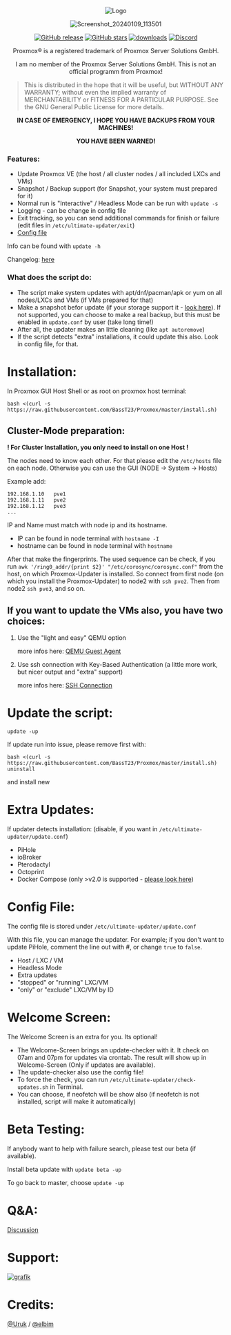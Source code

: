 <div align="center">

![Logo](https://github.com/BassT23/Proxmox/assets/30832786/6400ed7f-71c6-486c-b5ed-249c2e0df19b)

![Screenshot_20240109_113501](https://github.com/BassT23/Proxmox/assets/30832786/640cefd9-0659-4265-b34a-cb5b9905046b)

[![GitHub release](https://img.shields.io/github/release/BassT23/Proxmox.svg)](https://GitHub.com/BassT23/Proxmox/releases/)
[![GitHub stars](https://img.shields.io/github/stars/BassT23/Proxmox.svg)](https://github.com/BassT23/Proxmox/stargazers)
[![downloads](https://img.shields.io/github/downloads/BassT23/Proxmox/total.svg)](https://github.com/BassT23/Proxmox/releases)
[![Discord](https://img.shields.io/discord/1149671790864506882)](https://discord.gg/nVpUg6BKn8)



Proxmox® is a registered trademark of Proxmox Server Solutions GmbH.

I am no member of the Proxmox Server Solutions GmbH. This is not an official programm from Proxmox!

</div>

>  This is distributed in the hope that it will be useful, but
>  WITHOUT ANY WARRANTY; without even the implied warranty of
>  MERCHANTABILITY or FITNESS FOR A PARTICULAR PURPOSE.
>  See the GNU General Public License for more details.

<div align="center">

**IN CASE OF EMERGENCY, I HOPE YOU HAVE BACKUPS FROM YOUR MACHINES!**

**YOU HAVE BEEN WARNED!**

</div>

### Features:
- Update Proxmox VE (the host / all cluster nodes / all included LXCs and VMs)
- Snapshot / Backup support (for Snapshot, your system must prepared for it)
- Normal run is "Interactive" / Headless Mode can be run with `update -s`
- Logging - can be change in config file
- Exit tracking, so you can send additional commands for finish or failure (edit files in `/etc/ultimate-updater/exit`)
- [Config file](https://github.com/BassT23/Proxmox/tree/master#config-file)

Info can be found with `update -h`

Changelog: [here](https://github.com/BassT23/Proxmox/blob/master/change.log)


### What does the script do:
- The script make system updates with apt/dnf/pacman/apk or yum on all nodes/LXCs and VMs (if VMs prepared for that)
- Make a snapshot befor update (if your storage support it - [look here](https://pve.proxmox.com/wiki/Storage)). If not supported, you can choose to make a real backup, but this must be enabled in `update.conf` by user (take long time!)
- After all, the updater makes an little cleaning (like `apt autoremove`) 
- If the script detects "extra" installations, it could update this also. Look in config file, for that.

## 
# Installation:
In Proxmox GUI Host Shell or as root on proxmox host terminal:
```
bash <(curl -s https://raw.githubusercontent.com/BassT23/Proxmox/master/install.sh)
```

## Cluster-Mode preparation:
**! For Cluster Installation, you only need to install on one Host !**

The nodes need to know each other. For that please edit the `/etc/hosts` file on each node. Otherwise you can use the GUI (NODE -> System -> Hosts)

Example add:
```
192.168.1.10   pve1
192.168.1.11   pve2
192.168.1.12   pve3
...
```
IP and Name must match with node ip and its hostname.
- IP can be found in node terminal with `hostname -I`
- hostname can be found in node terminal with `hostname`

After that make the fingerprints.
The used sequence can be check, if you run `awk '/ring0_addr/{print $2}' "/etc/corosync/corosync.conf"` from the host, on which Proxmox-Updater is installed.
So connect from first node (on which you install the Proxmox-Updater) to node2 with `ssh pve2`. Then from node2 `ssh pve3`, and so on.


## If you want to update the VMs also, you have two choices:
1. Use the "light and easy" QEMU option

     more infos here: [QEMU Guest Agent](https://pve.proxmox.com/wiki/Qemu-guest-agent)

2. Use ssh connection with Key-Based Authentication (a little more work, but nicer output and "extra" support)

     more infos here: [SSH Connection](https://github.com/BassT23/Proxmox/blob/master/ssh.md)


# Update the script:
`update -up`

If update run into issue, please remove first with:
```
bash <(curl -s https://raw.githubusercontent.com/BassT23/Proxmox/master/install.sh) uninstall
```
and install new


# Extra Updates:
If updater detects installation: (disable, if you want in `/etc/ultimate-updater/update.conf`)
- PiHole
- ioBroker
- Pterodactyl
- Octoprint
- Docker Compose (only >v2.0 is supported - [please look here](https://docs.docker.com/compose/migrate/))


# Config File:
The config file is stored under `/etc/ultimate-updater/update.conf`

With this file, you can manage the updater. For example; if you don't want to update PiHole, comment the line out with #, or change `true` to `false`.

- Host / LXC / VM
- Headless Mode
- Extra updates
- "stopped" or "running" LXC/VM
- "only" or "exclude" LXC/VM by ID


# Welcome Screen:
The Welcome Screen is an extra for you. Its optional!

- The Welcome-Screen brings an update-checker with it. It check on 07am and 07pm for updates via crontab. The result will show up in Welcome-Screen (Only if updates are available).
- The update-checker also use the config file!
- To force the check, you can run `/etc/ultimate-updater/check-updates.sh` in Terminal.
- You can choose, if neofetch will be show also (if neofetch is not installed, script will make it automatically)


# Beta Testing:
If anybody want to help with failure search, please test our beta (if available).

Install beta update with `update beta -up`

To go back to master, choose `update -up`


# Q&A:
[Discussion](https://github.com/BassT23/Proxmox/discussions/60)


# Support:
[![grafik](https://user-images.githubusercontent.com/30832786/227482640-e7800e89-32a6-44fc-ad3b-43eef5cdc4d4.png)](https://ko-fi.com/basst)

# Credits:
[@Uruk](https://github.com/Uruknara) / [@elbim](https://github.com/elbim)
